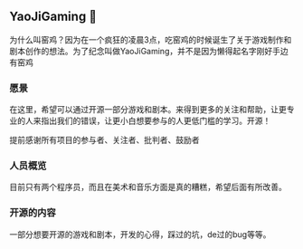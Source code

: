 ## YaoJiGaming 👋

为什么叫窑鸡？因为在一个疯狂的凌晨3点，吃窑鸡的时候诞生了关于游戏制作和剧本创作的想法。为了纪念叫做YaoJiGaming，并不是因为懒得起名字刚好手边有窑鸡

### 愿景

在这里，希望可以通过开源一部分游戏和剧本。来得到更多的关注和帮助，让更专业的人来指出我们的错误，让更小白想要参与的人更低门槛的学习。开源！

提前感谢所有项目的参与者、关注者、批判者、鼓励者

### 人员概览

目前只有两个程序员，而且在美术和音乐方面是真的糟糕，希望后面有所改善。

### 开源的内容

一部分想要开源的游戏和剧本，开发的心得，踩过的坑，de过的bug等等。

<!--

**Here are some ideas to get you started:**

🙋‍♀️ A short introduction - what is your organization all about?
🌈 Contribution guidelines - how can the community get involved?
👩‍💻 Useful resources - where can the community find your docs? Is there anything else the community should know?
🍿 Fun facts - what does your team eat for breakfast?
🧙 Remember, you can do mighty things with the power of [Markdown](https://docs.github.com/github/writing-on-github/getting-started-with-writing-and-formatting-on-github/basic-writing-and-formatting-syntax)
-->
